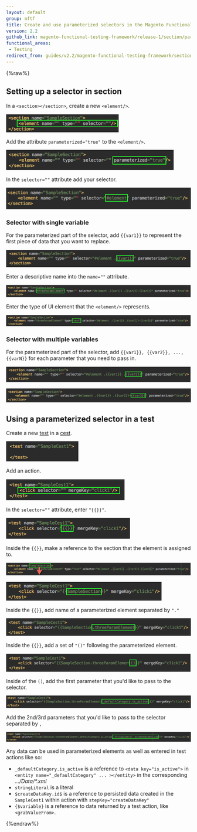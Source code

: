 ```yaml
---
layout: default
group: mftf
title: Create and use parameterized selectors in the Magento Functional Testing Framework (release 1)
version: 2.2
github_link: magento-functional-testing-framework/release-1/section/parameterized-selectors.md
functional_areas:
 - Testing
redirect_from: guides/v2.2/magento-functional-testing-framework/section/parameterized-selectors.html
---
```


{%raw%}

## Setting up a selector in section

In a `<section></section>`, create a new `<element/>`.

![Create a new element]

Add the attribute `parameterized="true"` to the `<element/>`.

![Set parameterized flag]

In the `selector=""` attribute add your selector.

![Specify your selector]

### Selector with single variable

For the parameterized part of the selector, add ```{{var1}}``` to represent the first piece of data that you want to replace.

![Add a parameter to substitute]

Enter a descriptive name into the `name=""` attribute.

![Add a name for the element]

Enter the type of UI element that the `<element/>` represents.

![Enter the type]

### Selector with multiple variables

For the parameterized part of the selector, add `{{var1}}, {{var2}}, ..., {{varN}}` for each parameter that you need to pass in.

![Add var2]

![Add var3]
 
## Using a parameterized selector in a test

Create a new [test] in a [cest].

![Create a test]

Add an action.

![Add action]

In the `selector=""` attribute, enter `"{{}}"`.

![Add braces to selector]

Inside the `{{}}`, make a reference to the section that the element is assigned to.

![Reference section]

![Make a reference to the section]

Inside the `{{}}`, add name of a parameterized element separated by `"."`

![Add the reference element]

Inside the `{{}}`, add a set of `"()"` following the parameterized element.

![Add parentheses]

Inside of the `()`, add the first parameter that you'd like to pass to the selector.

![Add the first parameter]

Add the 2nd/3rd parameters that you'd like to pass to the selector separated by `, `

![Add other parameters]

Any data can be used in parameterized elements as well as entered in test actions like so:

* `_defaultCategory.is_active` is a reference to `<data key="is_active">` in `<entity name="_defaultCategory" ... ></entity>` in the corresponding _.../Data/*.xml_
* `stringLiteral` is a literal
* `$createDataKey.id$` is a reference to persisted data created in the `SampleCest1` within action with `stepKey="createDataKey"`
* `{$variable}` is a reference to data returned by a test action, like `<grabValueFrom>`.

{%endraw%}


<!-- LINK DEFINITIONS -->

<!-- Internal -->

[test]: ../cest.html#test
[cest]: ../cest.html




<!-- Images -->

[Create a new element]: img/create-element.png
[Set parameterized flag]: img/add-param.png
[Specify your selector]: img/add-selector.png
[Add a parameter to substitute]: img/add-var1.png
[Add a name for the element]: img/add-name.png
[Enter the type]: img/enter-type.png
[Add var2]: img/add-var2.png
[Add var3]: img/add-var3.png
[Create a test]: img/add-test.png
[Add action]: img/add-action.png
[Add braces to selector]: img/add-braces.png
[Reference section]: img/reference-section.png
[Make a reference to the section]: img/use-in-action.png
[Add the reference element]: img/add-ref-element.png
[Add parentheses]: img/add-parentheses.png
[Add the first parameter]: img/add-param1.png
[Add other parameters]: img/add-params2-3.png







